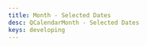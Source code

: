 ```yaml
---
title: Month - Selected Dates
desc: QCalendarMonth - Selected Dates
keys: developing
---
```


<example-viewer
  title="Selected Dates"
  file="MonthSelectedDates"
  codepen-title="QCalendarMonth"
/>
